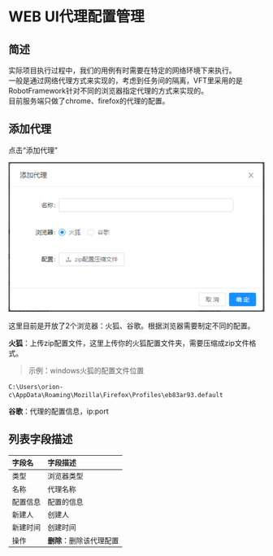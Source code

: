 # WEB UI代理配置管理

## 简述

实际项目执行过程中，我们的用例有时需要在特定的网络环境下来执行。<br />一般是通过网络代理方式来实现的，考虑到任务间的隔离，VFT里采用的是RobotFramework针对不同的浏览器指定代理的方式来实现的。
<br />目前服务端只做了chrome、firefox的代理的配置。

## 添加代理

点击“添加代理”<br />

![ui](img/proxyadd.png)

这里目前是开放了2个浏览器：火狐、谷歌。根据浏览器需要制定不同的配置。

**火狐**：上传zip配置文件，这里上传你的火狐配置文件夹，需要压缩成zip文件格式。<br />
> 示例：windows火狐的配置文件位置
```text
C:\Users\orion-c\AppData\Roaming\Mozilla\Firefox\Profiles\eb83ar93.default
```

**谷歌**：代理的配置信息，ip:port

## 列表字段描述

| 字段名 | 字段描述 |
| :-- | :--  |
| 类型 | 浏览器类型 |
| 名称 | 代理名称 |
| 配置信息 | 配置的信息 |
| 新建人 | 创建人 |
| 新建时间 | 创建时间 |
| 操作 | **删除**：删除该代理配置 |
